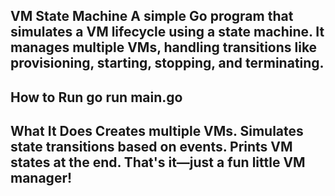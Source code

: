 VM State Machine
A simple Go program that simulates a VM lifecycle using a state machine. It manages multiple VMs, handling transitions like provisioning, starting, stopping, and terminating.
-----------------------------
How to Run
go run main.go
----------------------------

What It Does
Creates multiple VMs.
Simulates state transitions based on events.
Prints VM states at the end.
That's it—just a fun little VM manager! 
----------------------------------------
